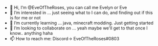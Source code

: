 - 👋 Hi, I’m @EveOfTheRoses, you can call me Evelyn or Eve
- 👀 I’m interested in ... just seeing what to I can do, and finding out if this is for me or not
- 🌱 I’m currently learning ... java, minecraft modding. Just getting started
- 💞️ I’m looking to collaborate on ... yeah maybe we'll get to that once I know.. anything haha
- 📫 How to reach me: Discord-> EveOfTheRoses#0803

<!---
EveOfTheRoses/EveOfTheRoses is a ✨ special ✨ repository because its `README.md` (this file) appears on your GitHub profile.
You can click the Preview link to take a look at your changes.
--->
